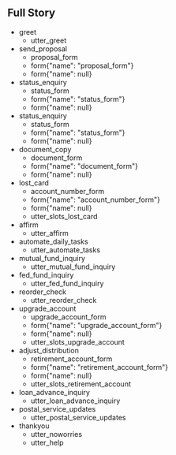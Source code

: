 ## Full Story
* greet
    - utter_greet
* send_proposal
    - proposal_form
    - form{"name": "proposal_form"}
    - form{"name": null}
* status_enquiry
    - status_form
    - form{"name": "status_form"}
    - form{"name": null}
* status_enquiry
    - status_form
    - form{"name": "status_form"}
    - form{"name": null}
* document_copy
    - document_form
    - form{"name": "document_form"}
    - form{"name": null}
* lost_card
    - account_number_form
    - form{"name": "account_number_form"}
    - form{"name": null}
    - utter_slots_lost_card
* affirm
    - utter_affirm
* automate_daily_tasks
    - utter_automate_tasks
* mutual_fund_inquiry
    - utter_mutual_fund_inquiry
* fed_fund_inquiry
    - utter_fed_fund_inquiry
* reorder_check
    - utter_reorder_check
* upgrade_account
    - upgrade_account_form
    - form{"name": "upgrade_account_form"}
    - form{"name": null}
    - utter_slots_upgrade_account
* adjust_distribution
    - retirement_account_form
    - form{"name": "retirement_account_form"}
    - form{"name": null}
    - utter_slots_retirement_account
* loan_advance_inquiry
    - utter_loan_advance_inquiry
* postal_service_updates
    - utter_postal_service_updates
* thankyou
    - utter_noworries
    - utter_help

